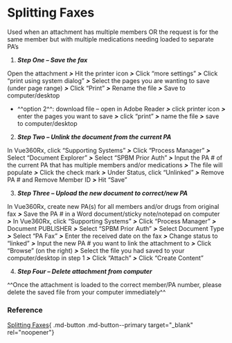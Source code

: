 # Splitting Faxes



Used when an attachment has multiple members OR the request is for the same member but with multiple medications needing loaded to separate PA’s
 
1. ***Step One – Save the fax***
	
  Open the attachment ***>*** Hit the printer icon ***>*** Click “more settings” ***>*** Click “print using system dialog” ***>*** Select the pages you are wanting to save (under page range) ***>*** Click “Print” ***>*** Rename the file ***>*** Save to computer/desktop 
	
- ^^option 2^^: download file – open in Adobe Reader ***>*** click printer icon ***>*** enter the pages you want to save ***>*** click “print” ***>*** name the file ***>*** save to computer/desktop 
  
2. ***Step Two – Unlink the document from the current PA***
	
  In Vue360Rx, click “Supporting Systems” ***>*** Click “Process Manager” ***>*** Select “Document Explorer” ***>*** Select “SPBM Prior Auth” ***>*** Input the PA # of the current PA that has multiple members and/or medications ***>*** The file will populate ***>*** Click the check mark ***>*** Under Status, click “Unlinked” ***>*** Remove PA # and Remove Member ID ***>*** Hit “Save”
	 
3. ***Step Three – Upload the new document to correct/new PA***
	
  In Vue360Rx, create new PA(s) for all members and/or drugs from original fax ***>*** Save the PA # in a Word document/sticky note/notepad on computer ***>*** In Vue360Rx, click “Supporting Systems” ***>*** Click “Process Manager” ***>*** Document PUBLISHER ***>*** Select “SPBM Prior Auth” ***>*** Select Document Type ***>*** Select “PA Fax” ***>*** Enter the received date on the fax ***>*** Change status to “linked” ***>*** Input the new PA # you want to link the attachment to ***>*** Click “Browse” (on the right) ***>*** Select the file you had saved to your computer/desktop in step 1 ***>*** Click “Attach” ***>*** Click “Create Content” 

4. ***Step Four – Delete attachment from computer***

^^Once the attachment is loaded to the correct member/PA number, please delete the saved file from your computer immediately^^

### Reference

[Splitting Faxes](https://mygainwell-my.sharepoint.com/:u:/r/personal/christopher_nguyen_gainwelltechnologies_com/Documents/Evergreen/Emails/Splitting%20faxes%20in%20Vue360Rx.msg?csf=1&web=1&e=bOS1k2){ .md-button .md-button--primary target="_blank" rel="noopener"}
